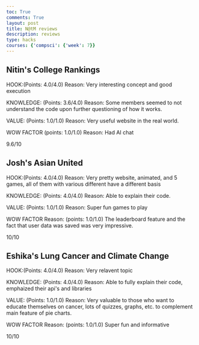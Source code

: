 ```yaml
---
toc: True
comments: True
layout: post
title: N@tM reviews
description: reviews
type: hacks
courses: {'compsci': {'week': 7}}
---
```


## Nitin's College Rankings

HOOK:(Points: 4.0/4.0)
Reason:
Very interesting concept and good execution

KNOWLEDGE: (Points: 3.6/4.0)
Reason:
Some members seemed to not understand the code upon further questioning of how it works.

VALUE: (Points: 1.0/1.0)
Reason:
Very useful website in the real world.

WOW FACTOR (points: 1.0/1.0)
Reason:
Had AI chat

9.6/10

## Josh's Asian United

HOOK:(Points: 4.0/4.0)
Reason:
Very pretty website, animated, and 5 games, all of them with various different have a different basis

KNOWLEDGE: (Points: 4.0/4.0)
Reason:
Able to explain their code.

VALUE: (Points: 1.0/1.0)
Reason:
Super fun games to play

WOW FACTOR
Reason: (points: 1.0/1.0)
The leaderboard feature and the fact that user data was saved was very impressive.

10/10

## Eshika's Lung Cancer and Climate Change

HOOK:(Points: 4.0/4.0)
Reason:
Very relavent topic

KNOWLEDGE: (Points: 4.0/4.0)
Reason:
Able to fully explain their code, emphaized their api's and libraries

VALUE: (Points: 1.0/1.0)
Reason:
Very valuable to those who want to educate themselves on cancer, lots of quizzes, graphs, etc. to complement main feature of pie charts.

WOW FACTOR
Reason: (points: 1.0/1.0)
Super fun and informative

10/10

